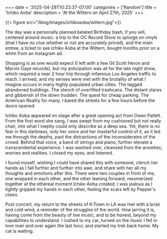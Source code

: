 +++
date = '2025-04-28T10:23:37-07:00'
categories = ['Random']
title = 'Ichiko Aoba'
description = 'At the Wiltern on April 27th, 2025'
+++

{{< figure src="/blog/images/ichikoaoba/wiltern.jpg">}}

The day was a personally planned belated Birthday bash, if you will, centered around music: a trip to the OC Record Show to splurge on vinyls (that I have no clue whether or not are accurately priced), and the main entree, a ticket to see Ichiko Aoba at the Wiltern, bought months prior on a whim from an Instagram ad. 

Shopping is as one would expect (I left with a few Gil Scott Heron and Marvin Gaye records), but my anticipation was all for the late night show, which required a near 2 hour trip through infamous Los Angeles traffic to reach. I arrived, and my senses were met with the brutality of what I imagine occurs in many highly populated urban cities. The tagged abandoned buildings. The stench of overfilled trashcans. The distant stares and gibberish of the down trodden. The quest for cheap parking. The American Reality for many. I bared the streets for a few hours before the doors opened. 

Ichiko Aoba appeared on stage after a great opening act from Owen Pallett. From the first word she sang, I was swept from my cushioned but not really chair, into what I ineptly could only describe as a deep sea. Yet, there is no fear in this darkness, only her voice and her masterful control of it, as it led me through the depths, past the distractions of the inconsiderates of the crowd. Behind that voice, a band of strings and piano, further elevate a transcendental experience. I was washed over, cleansed from the anxieties, worries and realities. I closed my eyes, and listened. 

I found myself, wishing I could have shared this with someone, clench her hands as I fall further and further into awe, and share with her all my thoughts and emotions after this. There were two couples in front of me, one wrapped in each other, and the other leaning forward, mesmerized together at the ethereal moment Ichiko Aoba created. I was jealous as I tightly gripped my hands in each other, feeling the scars left by Pepper's claws. 

Post concert, my return to the streets of K-Town in LA was met with a brisk and cold wind, a reminder of the struggles of the world. How jarring it is, having come from the beauty of live music; and to be honest, beyond my capabilities to understand. I rushed to my car, turned on the music I fell in love over and over again the last hour, and started my trek back home. My cat is waiting.